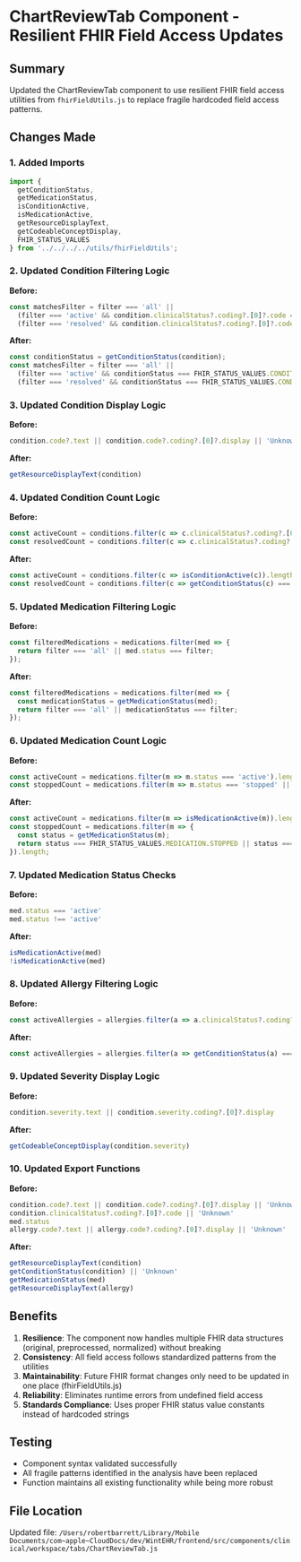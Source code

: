 # ChartReviewTab Component - Resilient FHIR Field Access Updates

## Summary
Updated the ChartReviewTab component to use resilient FHIR field access utilities from `fhirFieldUtils.js` to replace fragile hardcoded field access patterns.

## Changes Made

### 1. Added Imports
```javascript
import { 
  getConditionStatus, 
  getMedicationStatus, 
  isConditionActive, 
  isMedicationActive, 
  getResourceDisplayText, 
  getCodeableConceptDisplay, 
  FHIR_STATUS_VALUES 
} from '../../../../utils/fhirFieldUtils';
```

### 2. Updated Condition Filtering Logic
**Before:**
```javascript
const matchesFilter = filter === 'all' || 
  (filter === 'active' && condition.clinicalStatus?.coding?.[0]?.code === 'active') ||
  (filter === 'resolved' && condition.clinicalStatus?.coding?.[0]?.code === 'resolved');
```

**After:**
```javascript
const conditionStatus = getConditionStatus(condition);
const matchesFilter = filter === 'all' || 
  (filter === 'active' && conditionStatus === FHIR_STATUS_VALUES.CONDITION.ACTIVE) ||
  (filter === 'resolved' && conditionStatus === FHIR_STATUS_VALUES.CONDITION.RESOLVED);
```

### 3. Updated Condition Display Logic
**Before:**
```javascript
condition.code?.text || condition.code?.coding?.[0]?.display || 'Unknown'
```

**After:**
```javascript
getResourceDisplayText(condition)
```

### 4. Updated Condition Count Logic
**Before:**
```javascript
const activeCount = conditions.filter(c => c.clinicalStatus?.coding?.[0]?.code === 'active').length;
const resolvedCount = conditions.filter(c => c.clinicalStatus?.coding?.[0]?.code === 'resolved').length;
```

**After:**
```javascript
const activeCount = conditions.filter(c => isConditionActive(c)).length;
const resolvedCount = conditions.filter(c => getConditionStatus(c) === FHIR_STATUS_VALUES.CONDITION.RESOLVED).length;
```

### 5. Updated Medication Filtering Logic
**Before:**
```javascript
const filteredMedications = medications.filter(med => {
  return filter === 'all' || med.status === filter;
});
```

**After:**
```javascript
const filteredMedications = medications.filter(med => {
  const medicationStatus = getMedicationStatus(med);
  return filter === 'all' || medicationStatus === filter;
});
```

### 6. Updated Medication Count Logic
**Before:**
```javascript
const activeCount = medications.filter(m => m.status === 'active').length;
const stoppedCount = medications.filter(m => m.status === 'stopped' || m.status === 'completed').length;
```

**After:**
```javascript
const activeCount = medications.filter(m => isMedicationActive(m)).length;
const stoppedCount = medications.filter(m => {
  const status = getMedicationStatus(m);
  return status === FHIR_STATUS_VALUES.MEDICATION.STOPPED || status === FHIR_STATUS_VALUES.MEDICATION.COMPLETED;
}).length;
```

### 7. Updated Medication Status Checks
**Before:**
```javascript
med.status === 'active'
med.status !== 'active'
```

**After:**
```javascript
isMedicationActive(med)
!isMedicationActive(med)
```

### 8. Updated Allergy Filtering Logic
**Before:**
```javascript
const activeAllergies = allergies.filter(a => a.clinicalStatus?.coding?.[0]?.code === 'active');
```

**After:**
```javascript
const activeAllergies = allergies.filter(a => getConditionStatus(a) === FHIR_STATUS_VALUES.CONDITION.ACTIVE);
```

### 9. Updated Severity Display Logic
**Before:**
```javascript
condition.severity.text || condition.severity.coding?.[0]?.display
```

**After:**
```javascript
getCodeableConceptDisplay(condition.severity)
```

### 10. Updated Export Functions
**Before:**
```javascript
condition.code?.text || condition.code?.coding?.[0]?.display || 'Unknown'
condition.clinicalStatus?.coding?.[0]?.code || 'Unknown'
med.status
allergy.code?.text || allergy.code?.coding?.[0]?.display || 'Unknown'
```

**After:**
```javascript
getResourceDisplayText(condition)
getConditionStatus(condition) || 'Unknown'
getMedicationStatus(med)
getResourceDisplayText(allergy)
```

## Benefits

1. **Resilience**: The component now handles multiple FHIR data structures (original, preprocessed, normalized) without breaking
2. **Consistency**: All field access follows standardized patterns from the utilities
3. **Maintainability**: Future FHIR format changes only need to be updated in one place (fhirFieldUtils.js)
4. **Reliability**: Eliminates runtime errors from undefined field access
5. **Standards Compliance**: Uses proper FHIR status value constants instead of hardcoded strings

## Testing
- Component syntax validated successfully
- All fragile patterns identified in the analysis have been replaced
- Function maintains all existing functionality while being more robust

## File Location
Updated file: `/Users/robertbarrett/Library/Mobile Documents/com~apple~CloudDocs/dev/WintEHR/frontend/src/components/clinical/workspace/tabs/ChartReviewTab.js`